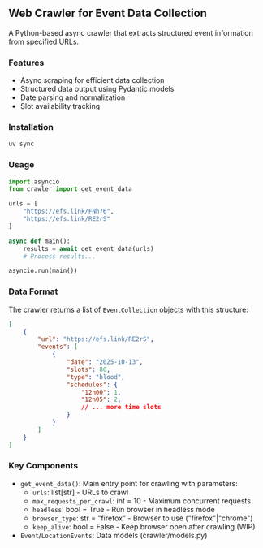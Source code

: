 ## Web Crawler for Event Data Collection

A Python-based async crawler that extracts structured event information from specified URLs.

### Features
- Async scraping for efficient data collection
- Structured data output using Pydantic models
- Date parsing and normalization
- Slot availability tracking

### Installation
```bash
uv sync
```

### Usage
```python
import asyncio
from crawler import get_event_data

urls = [
    "https://efs.link/FNh76",
    "https://efs.link/RE2rS"
]

async def main():
    results = await get_event_data(urls)
    # Process results...

asyncio.run(main())
```

### Data Format
The crawler returns a list of `EventCollection` objects with this structure:
```json
[
    {
        "url": "https://efs.link/RE2rS",
        "events": [
            {
                "date": "2025-10-13",
                "slots": 86,
                "type": "blood",
                "schedules": {
                    "12h00": 1,
                    "12h05": 2,
                    // ... more time slots
                }
            }
        ]
    }
]
```

### Key Components
- `get_event_data()`: Main entry point for crawling with parameters:
  - `urls`: list[str] - URLs to crawl
  - `max_requests_per_crawl`: int = 10 - Maximum concurrent requests
  - `headless`: bool = True - Run browser in headless mode
  - `browser_type`: str = "firefox" - Browser to use ("firefox"|"chrome")
  - `keep_alive`: bool = False - Keep browser open after crawling (WIP)
- `Event`/`LocationEvents`: Data models (crawler/models.py)

